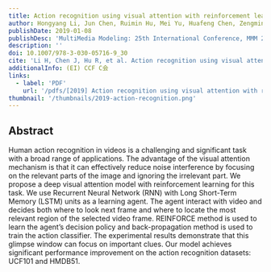 ```yaml
---
title: Action recognition using visual attention with reinforcement learning
author: Hongyang Li, Jun Chen, Ruimin Hu, Mei Yu, Huafeng Chen, Zengmin Xu
publishDate: 2019-01-08
publishDesc: 'MultiMedia Modeling: 25th International Conference, MMM 2019'
description: ''
doi: 10.1007/978-3-030-05716-9_30
cite: 'Li H, Chen J, Hu R, et al. Action recognition using visual attention with reinforcement learning[C]//MultiMedia Modeling: 25th International Conference, MMM 2019, Thessaloniki, Greece, January 8–11, 2019, Proceedings, Part II 25. Springer International Publishing, 2019: 365-376.'
additionalInfo: (EI) CCF C会
links:
  - label: 'PDF'
    url: '/pdfs/[2019] Action recognition using visual attention with reinforcement learning.pdf'
thumbnail: '/thumbnails/2019-action-recognition.png'
---
```


## Abstract

Human action recognition in videos is a challenging and significant task with a broad range of applications. The advantage of the visual attention mechanism is that it can effectively reduce noise interference by focusing on the relevant parts of the image and ignoring the irrelevant part. We propose a deep visual attention model with reinforcement learning for this task. We use Recurrent Neural Network (RNN) with Long Short-Term Memory (LSTM) units as a learning agent. The agent interact with video and decides both where to look next frame and where to locate the most relevant region of the selected video frame. REINFORCE method is used to learn the agent’s decision policy and back-propagation method is used to train the action classifier. The experimental results demonstrate that this glimpse window can focus on important clues. Our model achieves significant performance improvement on the action recognition datasets: UCF101 and HMDB51.
